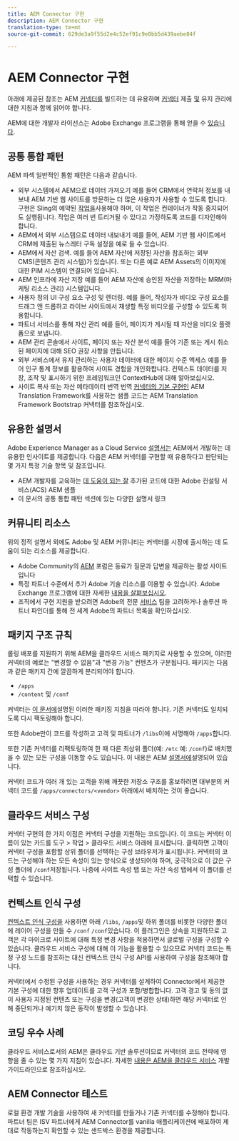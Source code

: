 ```yaml
---
title: AEM Connector 구현
description: AEM Connector 구현
translation-type: tm+mt
source-git-commit: 629de3a9f55d2e4c52ef91c9e0bb5d439aebe84f

---
```



AEM Connector 구현
=============================

아래에 제공된 참조는 AEM [커넥터를](https://www.adobe.io/apis/experiencecloud/aem/aemconnectors.html) 빌드하는 데 유용하며 [커넥터](submit.md) 제출 [및](maintain.md) 유지 관리에대한 지침과 함께 읽어야 합니다.

AEM에 대한 개발자 라이선스는 Adobe Exchange 프로그램을 통해 얻을 수 [있습니다](https://marketing.adobe.com/resources/content/resources/exchange-partner-program.html).

공통 통합 패턴
---------------------------

AEM 파섹 일반적인 통합 패턴은 다음과 같습니다.

* 외부 시스템에서 AEM으로 데이터 가져오기 예를 들어 CRM에서 연락처 정보를 내보내 AEM 기반 웹 사이트를 방문하는 더 많은 사용자가 사용할 수 있도록 합니다.  구현은 Sling의 예약된 [작업을](https://sling.apache.org/documentation/bundles/apache-sling-eventing-and-job-handling.html#scheduled-jobs)사용해야 하며, 이 작업은 컨테이너가 작동 중지되어도 실행됩니다. 작업은 여러 번 트리거될 수 있다고 가정하도록 코드를 디자인해야 합니다.
* AEM에서 외부 시스템으로 데이터 내보내기 예를 들어, AEM 기반 웹 사이트에서 CRM에 제출된 뉴스레터 구독 설정을 예로 들 수 있습니다.
* AEM에서 자산 검색. 예를 들어 AEM 자산에 저장된 자산을 참조하는 외부 CMS(콘텐츠 관리 시스템)가 있습니다. 또는 다른 예로 AEM Assets의 이미지에 대한 PIM 시스템이 연결되어 있습니다.
* AEM 인프라에 자산 저장 예를 들어 AEM 자산에 승인된 자산을 저장하는 MRM(마케팅 리소스 관리) 시스템입니다.
* 사용자 정의 UI 구성 요소 구성 및 렌더링. 예를 들어, 작성자가 비디오 구성 요소를 드래그 앤 드롭하고 라이브 사이트에서 재생할 특정 비디오를 구성할 수 있도록 허용합니다.
* 파트너 서비스를 통해 자산 관리 예를 들어, 페이지가 게시될 때 자산을 비디오 플랫폼으로 보냅니다.
* AEM 관리 콘솔에서 사이트, 페이지 또는 자산 분석 예를 들어 기존 또는 게시 취소된 페이지에 대해 SEO 권장 사항을 만듭니다.
* 외부 서비스에서 유지 관리하는 사용자 데이터에 대한 페이지 수준 액세스 예를 들어 인구 통계 정보를 활용하여 사이트 경험을 개인화합니다. 컨텍스트 데이터를 저장, 조작 및 표시하기 위한 프레임워크인 ContextHub에 대해 알아보십시오.
* 사이트 복사 또는 자산 메타데이터 번역 번역 [커넥터의 기본 구현인](https://github.com/Adobe-Marketing-Cloud/aem-translation-framework-bootstrap-connector) AEM Translation Framework를 사용하는 샘플 코드는 AEM Translation Framework Bootstrap 커넥터를 참조하십시오.


유용한 설명서
--------------------

Adobe Experience Manager as a Cloud Service [설명서는](../overview/introduction.md) AEM에서 개발하는 데 유용한 인사이트를 제공합니다. 다음은 AEM 커넥터를 구현할 때 유용하다고 판단되는 몇 가지 특정 기술 항목 및 참조입니다.

* AEM 개발자를 교육하는 [데 도움이 되는 잘](http://adobe-consulting-services.github.io/acs-aem-samples/) 추가된 코드에 대한 Adobe 컨설팅 서비스(ACS) AEM 샘플
* 이 문서의 공통 통합 패턴 섹션에 있는 다양한 설명서 링크

커뮤니티 리소스
--------------------

위의 정적 설명서 외에도 Adobe 및 AEM 커뮤니티는 커넥터를 시장에 출시하는 데 도움이 되는 리소스를 제공합니다.

* Adobe Community의 [AEM](http://help-forums.adobe.com/content/adobeforums/en/experience-manager-forum/adobe-experience-manager.html) 포럼은 동료가 질문과 답변을 제공하는 활성 사이트입니다
* 특정 파트너 수준에서 추가 Adobe 기술 리소스를 이용할 수 있습니다. Adobe Exchange 프로그램에 대한 자세한 [내용을 살펴보십시오](https://marketing.adobe.com/resources/content/resources/exchange-partner-program.html).
* 조직에서 구현 지원을 받으려면 Adobe의 전문 [서비스](http://www.adobe.com/marketing-cloud/service-support/professional-consulting-training.html) 팀을 고려하거나 솔루션 파트너 파인더를 [](https://solutionpartners.adobe.com/home/partnerFinder.html) 통해 전 세계 Adobe의 파트너 목록을 확인하십시오.

패키지 구조 규칙
-----------------------

롤링 배포를 지원하기 위해 AEM을 클라우드 서비스 패키지로 사용할 수 있으며, 이러한 커넥터의 예로는 &quot;변경할 수 없음&quot;과 &quot;변경 가능&quot; 컨텐츠가 구분됩니다. 패키지는 다음과 같은 패키지 간에 깔끔하게 분리되어야 합니다.

* `/apps`
* `/content` 및 `/conf`

커넥터는 [이 문서에](/help/implementing/developing/introduction/aem-project-content-package-structure.md)설명된 이러한 패키징 지침을 따라야 합니다. 기존 커넥터도 일치되도록 다시 팩토링해야 합니다.

또한 Adobe만이 코드를 작성하고 고객 및 파트너가 `/libs`이에 서명해야 `/apps`합니다.

또한 기존 커넥터를 리팩토링하여 한 때 다른 최상위 폴더(예: `/etc` 예: `/conf`)로 배치했을 수 있는 모든 구성을 이동할 수도 있습니다. 이 내용은 AEM [설명서에](https://helpx.adobe.com/experience-manager/6-5/sites/deploying/using/repository-restructuring.html)설명되어 있습니다.

커넥터 코드가 여러 개 있는 고객을 위해 깨끗한 저장소 구조를 홍보하려면 대부분의 커넥터 코드를 `/apps/connectors/<vendor>` 아래에서 배치하는 것이 좋습니다.

클라우드 서비스 구성
-----------------------------

커넥터 구현의 한 가지 이점은 커넥터 구성을 지원하는 코드입니다. 이 코드는 커넥터 이름이 있는 카드를 도구 > 작업 > 클라우드 서비스 아래에 표시합니다. 클릭하면 고객이 커넥터 구성을 포함할 상위 폴더를 선택하는 구성 브라우저가 표시됩니다. 커넥터의 코드는 구성해야 하는 모든 속성이 있는 양식으로 생성되어야 하며, 궁극적으로 이 값은 구성 폴더에 `/conf`저장됩니다. 나중에 사이트 속성 탭 또는 자산 속성 탭에서 이 폴더를 선택할 수 있습니다.


컨텍스트 인식 구성
-----------------------------

[컨텍스트 인식 구성을](https://sling.apache.org/documentation/bundles/context-aware-configuration/context-aware-configuration.html) 사용하면 아래 `/libs`, `/apps`및 하위 폴더를 비롯한 다양한 폴더에 레이어 구성을 만들 수 `/conf` `/conf`있습니다. 이 플러그인은 상속을 지원하므로 고객은 각 마이크로 사이트에 대해 특정 변경 사항을 적용하면서 글로벌 구성을 구성할 수 있습니다. 클라우드 서비스 구성에 대해 이 기능을 활용할 수 있으므로 커넥터 코드는 특정 구성 노드를 참조하는 대신 컨텍스트 인식 구성 API를 사용하여 구성을 참조해야 합니다.

커넥터에서 수정된 구성을 사용하는 경우 커넥터를 설계하여 Connector에서 제공한 기본 구성에 대한 향후 업데이트를 고객 구성과 포함/병합합니다. 고객 경고 및 동의 없이 사용자 지정된 컨텐츠 또는 구성을 변경(고객이 변경한 상태)하면 해당 커넥터로 인해 중단되거나 예기치 않은 동작이 발생할 수 있습니다.

코딩 우수 사례
----------------------

클라우드 서비스로서의 AEM은 클라우드 기반 솔루션이므로 커넥터의 코드 전략에 영향을 줄 수 있는 몇 가지 지침이 있습니다. 자세한 [내용은 AEM을 클라우드 서비스](/help/implementing/developing/introduction/development-guidelines.md) 개발 가이드라인으로 참조하십시오.

AEM Connector 테스트
-------------------------

로컬 환경 개발 기술을 사용하여 새 커넥터를 만들거나 기존 커넥터를 수정해야 합니다. 파트너 팀은 ISV 파트너에게 AEM Connector를 vanilla 애플리케이션에 배포하여 제대로 작동하는지 확인할 수 있는 샌드박스 환경을 제공합니다.
